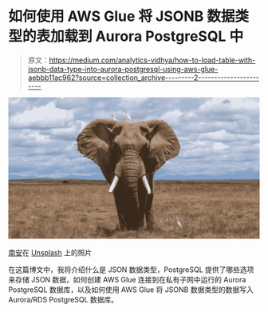 # 如何使用 AWS Glue 将 JSONB 数据类型的表加载到 Aurora PostgreSQL 中

> 原文：<https://medium.com/analytics-vidhya/how-to-load-table-with-jsonb-data-type-into-aurora-postgresql-using-aws-glue-aebbb11ac962?source=collection_archive---------2----------------------->

![](img/8dc4c92bd0341ac6834beae79db80c47.png)

[南安](https://unsplash.com/@bepnamanh?utm_source=unsplash&utm_medium=referral&utm_content=creditCopyText)在 [Unsplash](https://unsplash.com/s/photos/elephant?utm_source=unsplash&utm_medium=referral&utm_content=creditCopyText) 上的照片

在这篇博文中，我将介绍什么是 JSON 数据类型，PostgreSQL 提供了哪些选项来存储 JSON 数据，如何创建 AWS Glue 连接到在私有子网中运行的 Aurora PostgreSQL 数据库，以及如何使用 AWS Glue 将 JSONB 数据类型的数据写入 Aurora/RDS PostgreSQL 数据库。